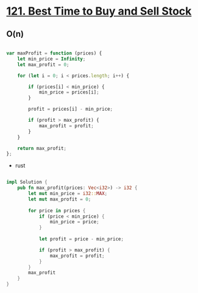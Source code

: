 # [121. Best Time to Buy and Sell Stock](https://leetcode.com/problems/best-time-to-buy-and-sell-stock/description/)

## O(n)

```js

var maxProfit = function (prices) {
    let min_price = Infinity;
    let max_profit = 0;

    for (let i = 0; i < prices.length; i++) {

        if (prices[i] < min_price) {
            min_price = prices[i];
        }

        profit = prices[i] - min_price;

        if (profit > max_profit) {
            max_profit = profit;
        }
    }

    return max_profit;
};

```


- rust 

```rust 

impl Solution {
    pub fn max_profit(prices: Vec<i32>) -> i32 {
        let mut min_price = i32::MAX;
        let mut max_profit = 0;
        
        for price in prices {
            if (price < min_price) {
                min_price = price;
            }
            
            let profit = price - min_price;

            if (profit > max_profit) {
                max_profit = profit;
            }
        }
        max_profit
    }
}

```
